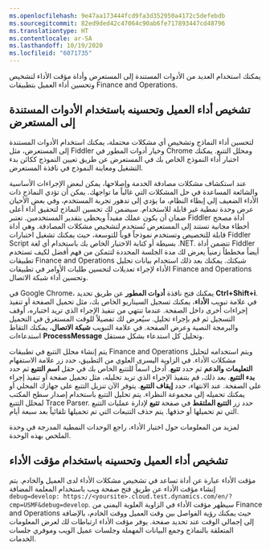 ```yaml
---
ms.openlocfilehash: 9e47aa173444fcd9fa3d352950a4172c5defebdb
ms.sourcegitcommit: 82ed9ded42c47064c90ab6fe717893447cd48796
ms.translationtype: HT
ms.contentlocale: ar-SA
ms.lasthandoff: 10/19/2020
ms.locfileid: "6071735"
---
```


يمكنك استخدام العديد من الأدوات المستندة إلى المستعرض وأداة مؤقت الأداء لتشخيص وتحسين أداء العميل بتطبيقات Finance and Operations.

## <a name="diagnose-and-optimize-client-performance-by-using-browser-based-tools"></a>تشخيص أداء العميل وتحسينه باستخدام الأدوات المستندة إلى المستعرض 

لتحسين أداء النماذج وتشخيص أي مشكلات محتملة، يمكنك استخدام الأدوات المستندة إلى المستعرض، مثل Fiddler وخيار أدوات المطور في Chrome ومحلل التتبع. يمكنك اختبار أداء النموذج الخاص بك في المستعرض عن طريق تعيين النموذج ككائن بدء التشغيل ومعاينة النموذج في نافذة المستعرض. 

عند استكشاف مشكلات مصادقة الخدمة وإصلاحها، يمكن لبعض الإجراءات الأساسية والشائعة المساعدة في حل المشكلات التي غالباً ما تواجهك. يمكن أن تؤدي النماذج ذات الأداء الضعيف إلى إبطاء النظام، ما يؤدي إلى تدهور تجربة المستخدم، وفي بعض الأحيان عرض وحدة نمطية غير قابلة للاستخدام.
سيضمن لك تحسين النماذج لتحقيق أداء أعلى ضمان أن يكون عملك مفيداً ويحظى بتقدير المستخدمين. تعتبر Fiddler أداة مصحح أخطاء مجانية تستند إلى المستعرض تُستخدم لتشخيص مشكلات المصادقة. وهي أداة قابلة للتخصيص وتستخدم نموذجاً قوياً للتوسعة، حيث يمكنك تشغيل اختبارات Fiddler Script بسيطة أو كتابة الاختبار الخاص بك باستخدام أي لغة .NET. تتضمن أداة Fiddler أيضاً مخططاً زمنياً يعرض لك مدة الجلسة المحددة لتتمكن من فهم أفضل لكيف تستخدم تطبيقات Finance and Operations شبكتك. يمكنك بعد ذلك استخدام بيانات تحليل الأداء لإجراء تعديلات لتحسين طلبات الأوامر في تطبيقات Finance and Operations وتحسين أداء شبكة الاتصال.

في Google Chrome، يمكنك فتح نافذة **أدوات المطور** عن طريق تحديد **Ctrl+Shift+i**. في علامة تبويب **الأداء**، يمكنك تسجيل السيناريو الخاص بك، مثل تحميل الصفحة أو تنفيذ إجراءات أخرى داخل الصفحة. عندما تنتهي من تنفيذ الإجراء الذي تريد اختباره، أوقف التسجيل ثم قم بإجراء تحليل. سيُعرض لك تفصيلاً للوقت المستغرق في التحميل والبرمجة النصية وعرض الصفحة. في علامة التبويب **شبكة الاتصال**، يمكنك التقاط استدعاءات **ProcessMessage** وتحليل كل استدعاء بشكل مستقل.

يتم إنشاء محلل التتبع في تطبيقات Finance and Operations ويتم استخدامه لتحليل مشكلات الأداء. في الزاوية اليسرى العلوي من التطبيق، حدد زر علامة الاستفهام **التعليمات والدعم** ثم حدد **تتبع**.
أدخل اسماً للتتبع الخاص بك في حقل **اسم التتبع** ثم حدد **بدء التتبع**. بعد ذلك، قم بتنفيذ الإجراء الذي تريد تحليله، مثل تحميل صفحة أو تنفيذ إجراء على الصفحة. عند الانتهاء، حدد **إيقاف التتبع**. يتوفر الآن تنزيل التتبع على جهازك المحلي أو يمكنك تحميله إلى مجموعة النظراء. يتم تحليل التتبع باستخدام إصدار سطح المكتب لمحلل التتبع Trace Parser. حدد زر **التتبع الملتقط** في صفحة **تتبع** لإدارة عمليات التتبع التي تم تحميلها أو حذفها. يتم حذف التتبعات التي تم تحميلها تلقائياً بعد سبعة أيام.

لمزيد من المعلومات حول اختبار الأداء، راجع الوحدات النمطية المدرجة في وحدة الملخص بهذه الوحدة.



## <a name="diagnose-and-optimize-client-performance-by-using-performance-timer"></a>تشخيص أداء العميل وتحسينه باستخدام مؤقت الأداء 

مؤقت الأداء عبارة عن أداة تساعد في تشخيص مشكلات الأداء لدى العميل والخادم. يتم إنشاء مؤقت الأداء عن طريق فتح صفحة ويب باستخدام المعلمة المضافة `debug=develop:
https://<yoursite>.cloud.test.dynamics.com/en/?cmp=USMF&debug=develop`.
سيظهر مؤقت الأداء في الزاوية العلوية اليمنى من Finance and Operations حيث يمكنك رؤية الفواصل بين وقت العميل ووقت الخادم، بالإضافة إلى إجمالي الوقت عند تحديد صفحة. يوفر مؤقت الأداء ارتباطات لك لعرض المعلومات المتعلقة بالنماذج وجمع البيانات المهملة وجلسات عميل الويب وموفري جلسات الخدمات.

